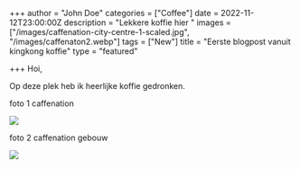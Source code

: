 +++
author = "John Doe"
categories = ["Coffee"]
date = 2022-11-12T23:00:00Z
description = "Lekkere koffie hier "
images = ["/images/caffenation-city-centre-1-scaled.jpg", "/images/caffenaton2.webp"]
tags = ["New"]
title = "Eerste blogpost vanuit kingkong koffie"
type = "featured"

+++
Hoi,

Op deze plek heb ik heerlijke koffie gedronken.

foto 1 caffenation

![](/images/caffenation-city-centre-1-scaled.jpg)

foto 2 caffenation gebouw

![](/images/caffenaton2.webp)